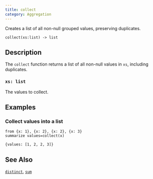```yaml
---
title: collect
category: Aggregation
---
```


Creates a list of all non-null grouped values, preserving duplicates.

```tql
collect(xs:list) -> list
```

## Description

The `collect` function returns a list of all non-null values in `xs`, including
duplicates.

### `xs: list`

The values to collect.

## Examples

### Collect values into a list

```tql
from {x: 1}, {x: 2}, {x: 2}, {x: 3}
summarize values=collect(x)
```

```tql
{values: [1, 2, 2, 3]}
```

## See Also

[`distinct`](/reference/functions/distinct),
[`sum`](/reference/functions/sum)
